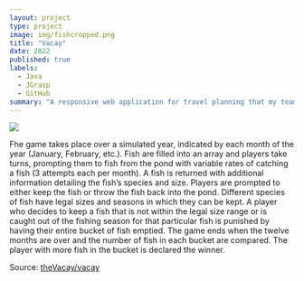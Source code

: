 ```yaml
---
layout: project
type: project
image: img/fishcropped.png
title: "Vacay"
date: 2022
published: true
labels:
  - Java
  - JGrasp
  - GitHub
summary: "A responsive web application for travel planning that my team developed in ICS 415."
---
```

 
<img class="img-fluid" src="../img/vacay/vacay-home-page.png">

Fhe game takes place over a simulated year, indicated by each month of the year (January, February, etc.). Fish are filled into an array and players take turns, prompting them to fish from the pond with variable rates of catching a fish (3 attempts each per month). A fish is returned with additional information detailing the fish’s species and size. Players are prompted to either keep the fish or throw the fish back into the pond. Different species of fish have legal sizes and seasons in which they can be kept. A player who decides to keep a fish that is not within the legal size range or is caught out of the fishing season for that particular fish is punished by having their entire bucket of fish emptied. The game ends when the twelve months are over and the number of fish in each bucket are compared. The player with more fish in the bucket is declared the winner.

Source: <a href="https://github.com/theVacay/vacay">theVacay/vacay</a>
